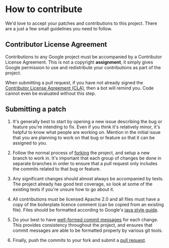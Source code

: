 # How to contribute

We'd love to accept your patches and contributions to this project. There are a
just a few small guidelines you need to follow.

## Contributor License Agreement

Contributions to any Google project must be accompanied by a Contributor License
Agreement. This is not a copyright **assignment**, it simply gives Google
permission to use and redistribute your contributions as part of the project.

When submitting a pull request, if you have not already signed the
[Contributor License Agreement (CLA)][CLA], then a bot will remind you.
Code cannot even be evaluated without this step.

## Submitting a patch

1.  It's generally best to start by opening a new issue describing the bug or
    feature you're intending to fix. Even if you think it's relatively minor,
    it's helpful to know what people are working on. Mention in the initial
    issue that you are planning to work on that bug or feature so that it can be
    assigned to you.

2.  Follow the normal process of [forking] the project, and setup a new branch
    to work in. It's important that each group of changes be done in separate
    branches in order to ensure that a pull request only includes the commits
    related to that bug or feature.

3.  Any significant changes should almost always be accompanied by tests. The
    project already has good test coverage, so look at some of the existing
    tests if you're unsure how to go about it.

4.  All contributions must be licensed Apache 2.0 and all files must have a copy
    of the boilerplate licence comment (can be copied from an existing file).
    Files should be formatted according to Google's [java style guide].

5.  Do your best to have [well-formed commit messages] for each change. This
    provides consistency throughout the project, and ensures that commit
    messages are able to be formatted properly by various git tools.

6.  Finally, push the commits to your fork and submit a [pull request].

[CLA]: https://cla.developers.google.com
[forking]: https://help.github.com/articles/fork-a-repo
[java style guide]: http://google-styleguide.googlecode.com/svn/trunk/javaguide.html
[well-formed commit messages]: http://tbaggery.com/2008/04/19/a-note-about-git-commit-messages.html
[pull request]: https://help.github.com/articles/creating-a-pull-request
